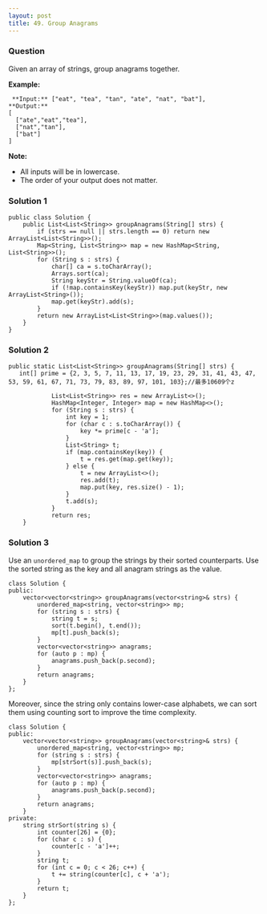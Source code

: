```yaml
---
layout: post
title: 49. Group Anagrams
---
```

### Question
Given an array of strings, group anagrams together.

 **Example:**

    
    
     **Input:** ["eat", "tea", "tan", "ate", "nat", "bat"],
    **Output:**
    [
      ["ate","eat","tea"],
      ["nat","tan"],
      ["bat"]
    ]

 **Note:**

  * All inputs will be in lowercase.
  * The order of your output does not matter.

### Solution 1
    
    
    public class Solution {
        public List<List<String>> groupAnagrams(String[] strs) {
            if (strs == null || strs.length == 0) return new ArrayList<List<String>>();
            Map<String, List<String>> map = new HashMap<String, List<String>>();
            for (String s : strs) {
                char[] ca = s.toCharArray();
                Arrays.sort(ca);
                String keyStr = String.valueOf(ca);
                if (!map.containsKey(keyStr)) map.put(keyStr, new ArrayList<String>());
                map.get(keyStr).add(s);
            }
            return new ArrayList<List<String>>(map.values());
        }
    }


### Solution 2
    
    
    public static List<List<String>> groupAnagrams(String[] strs) { 
       int[] prime = {2, 3, 5, 7, 11, 13, 17, 19, 23, 29, 31, 41, 43, 47, 53, 59, 61, 67, 71, 73, 79, 83, 89, 97, 101, 103};//最多10609个z
        
                List<List<String>> res = new ArrayList<>();
                HashMap<Integer, Integer> map = new HashMap<>();
                for (String s : strs) {
                    int key = 1;
                    for (char c : s.toCharArray()) {
                        key *= prime[c - 'a'];
                    }
                    List<String> t;
                    if (map.containsKey(key)) {
                        t = res.get(map.get(key));
                    } else {
                        t = new ArrayList<>();
                        res.add(t);
                        map.put(key, res.size() - 1);
                    }
                    t.add(s);
                }
                return res;
        }


### Solution 3
Use an `unordered_map` to group the strings by their sorted counterparts. Use
the sorted string as the key and all anagram strings as the value.

    
    
    class Solution {
    public:
        vector<vector<string>> groupAnagrams(vector<string>& strs) {
            unordered_map<string, vector<string>> mp;
            for (string s : strs) {
                string t = s; 
                sort(t.begin(), t.end());
                mp[t].push_back(s);
            }
            vector<vector<string>> anagrams;
            for (auto p : mp) { 
                anagrams.push_back(p.second);
            }
            return anagrams;
        }
    };
    

Moreover, since the string only contains lower-case alphabets, we can sort
them using counting sort to improve the time complexity.

    
    
    class Solution {
    public:
        vector<vector<string>> groupAnagrams(vector<string>& strs) {
            unordered_map<string, vector<string>> mp;
            for (string s : strs) {
                mp[strSort(s)].push_back(s);
            }
            vector<vector<string>> anagrams;
            for (auto p : mp) { 
                anagrams.push_back(p.second);
            }
            return anagrams;
        }
    private:
        string strSort(string s) {
            int counter[26] = {0};
            for (char c : s) {
                counter[c - 'a']++;
            }
            string t;
            for (int c = 0; c < 26; c++) {
                t += string(counter[c], c + 'a');
            }
            return t;
        }
    };
    



